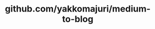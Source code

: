 ---
layout: post
title: github.com/yakkomajuri/medium-to-blog
categories: link
tags: [انگلیسی, گیت‌هاب, برنامه‌نویسی]
---
